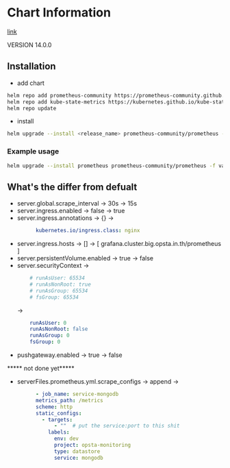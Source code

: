 # Chart Information

[link](https://github.com/prometheus-community/helm-charts)

VERSION 14.0.0

## Installation 

- add chart

```bash
helm repo add prometheus-community https://prometheus-community.github.io/helm-charts
helm repo add kube-state-metrics https://kubernetes.github.io/kube-state-metrics
helm repo update
```

- install 

```bash
helm upgrade --install <release_name> prometheus-community/prometheus -f <values_file.yaml> -n <namespace> --version <VERSION>
```

### Example usage

```bash
helm upgrade --install prometheus prometheus-community/prometheus -f values-opsta.yaml -n monitoring --version 14.0.0
```

## What's the differ from defualt

- server.global.scrape_interval -> 30s -> 15s
- server.ingress.enabled -> false -> true
- server.ingress.annotations -> {} -> 
  ```yaml
        kubernetes.io/ingress.class: nginx
  ```
- server.ingress.hosts -> [] -> 
  [
    grafana.cluster.big.opsta.in.th/prometheus
  ]
- server.persistentVolume.enabled -> true -> false
- server.securityContext ->
  ```yaml
      # runAsUser: 65534
      # runAsNonRoot: true
      # runAsGroup: 65534
      # fsGroup: 65534
  ``` 
  ->
  ```yaml
      runAsUser: 0
      runAsNonRoot: false
      runAsGroup: 0
      fsGroup: 0
  ```
- pushgateway.enabled -> true -> false

***** not done yet*****
- serverFiles.prometheus.yml.scrape_configs -> append ->
  ```yaml
        - job_name: service-mongodb
        metrics_path: /metrics
        scheme: http
        static_configs:
          - targets:
              - ""  # put the service:port to this shit
            labels:
              env: dev
              project: opsta-monitoring
              type: datastore
              service: mongodb
  ```
